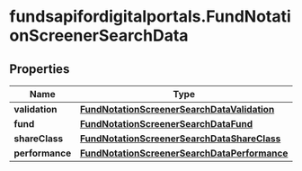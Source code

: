 # fundsapifordigitalportals.FundNotationScreenerSearchData

## Properties

Name | Type | Description | Notes
------------ | ------------- | ------------- | -------------
**validation** | [**FundNotationScreenerSearchDataValidation**](FundNotationScreenerSearchDataValidation.md) |  | [optional] 
**fund** | [**FundNotationScreenerSearchDataFund**](FundNotationScreenerSearchDataFund.md) |  | [optional] 
**shareClass** | [**FundNotationScreenerSearchDataShareClass**](FundNotationScreenerSearchDataShareClass.md) |  | [optional] 
**performance** | [**FundNotationScreenerSearchDataPerformance**](FundNotationScreenerSearchDataPerformance.md) |  | [optional] 


